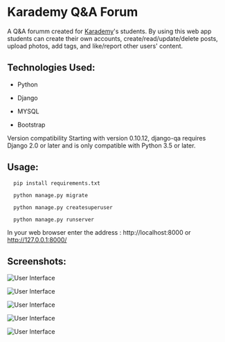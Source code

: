 # Karademy Q&A Forum

A Q&A forumm created for [Karademy](https://karademy.ir/)'s students. By using this web app students can create their own accounts, create/read/update/delete posts, upload photos, add tags, and like/report other users' content.

## Technologies Used:

  - Python

  - Django

  - MYSQL

  - Bootstrap

Version compatibility
Starting with version 0.10.12, django-qa requires Django 2.0 or later and is only compatible with Python 3.5 or later.

## Usage:
    
      pip install requirements.txt

      python manage.py migrate

      python manage.py createsuperuser

      python manage.py runserver


In your web browser enter the address : http://localhost:8000 or http://127.0.0.1:8000/

## Screenshots:
![User Interface](https://github.com/OmidBakhshaei/Karademy-Forum/blob/master/img/6.jpg?raw=true)

![User Interface](https://github.com/OmidBakhshaei/Karademy-Forum/blob/master/img/2.jpg?raw=true)

![User Interface](https://github.com/OmidBakhshaei/Karademy-Forum/blob/master/img/3.jpg?raw=true)

![User Interface](https://github.com/OmidBakhshaei/Karademy-Forum/blob/master/img/4.jpg?raw=true)

![User Interface](https://github.com/OmidBakhshaei/Karademy-Forum/blob/master/img/7.jpg?raw=true)
